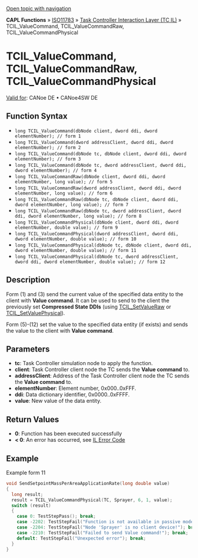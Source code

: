 [Open topic with navigation](../../../../../../CANoeDEFamily.htm#Topics/CAPLFunctions/ISO11783/ISOInteractionLayerTC/Functions/CAPLfunctionIso11783TCILValueCommandRawPhysical.md)

**CAPL Functions** » [ISO11783](../../CAPLfunctionsISO11783Overview.md) » [Task Controller Interaction Layer (TC IL)](../CAPLfunctionsISOILTCOverview.md) » TCIL_ValueCommand, TCIL_ValueCommandRaw, TCIL_ValueCommandPhysical

# TCIL_ValueCommand, TCIL_ValueCommandRaw, TCIL_ValueCommandPhysical

[Valid for](../../../../Shared/FeatureAvailability.md): CANoe DE • CANoe4SW DE

## Function Syntax

- `long TCIL_ValueCommand(dbNode client, dword ddi, dword elementNumber); // form 1`
- `long TCIL_ValueCommand(dword addressClient, dword ddi, dword elementNumber); // form 2`
- `long TCIL_ValueCommand(dbNode tc, dbNode client, dword ddi, dword elementNumber); // form 3`
- `long TCIL_ValueCommand(dbNode tc, dword addressClient, dword ddi, dword elementNumber); // form 4`
- `long TCIL_ValueCommandRaw(dbNode client, dword ddi, dword elementNumber, long value); // form 5`
- `long TCIL_ValueCommandRaw(dword addressClient, dword ddi, dword elementNumber, long value); // form 6`
- `long TCIL_ValueCommandRaw(dbNode tc, dbNode client, dword ddi, dword elementNumber, long value); // form 7`
- `long TCIL_ValueCommandRaw(dbNode tc, dword addressClient, dword ddi, dword elementNumber, long value); // form 8`
- `long TCIL_ValueCommandPhysical(dbNode client, dword ddi, dword elementNumber, double value); // form 9`
- `long TCIL_ValueCommandPhysical(dword addressClient, dword ddi, dword elementNumber, double value); // form 10`
- `long TCIL_ValueCommandPhysical(dbNode tc, dbNode client, dword ddi, dword elementNumber, double value); // form 11`
- `long TCIL_ValueCommandPhysical(dbNode tc, dword addressClient, dword ddi, dword elementNumber, double value); // form 12`

## Description

Form (1) and (3) send the current value of the specified data entity to the client with **Value command**. It can be used to send to the client the previously set **Compressed State DDIs** (using [TCIL_SetValueRaw](CAPLfunctionIso11783TCILSetValueRawPhysical.md) or [TCIL_SetValuePhysical](CAPLfunctionIso11783TCILSetValueRawPhysical.md)).

Form (5)-(12) set the value to the specified data entity (if exists) and sends the value to the client with **Value command**.

## Parameters

- **tc**: Task Controller simulation node to apply the function.
- **client**: Task Controller client node the TC sends the **Value command** to.
- **addressClient**: Address of the Task Controller client node the TC sends the **Value command** to.
- **elementNumber**: Element number, 0x000..0xFFF.
- **ddi**: Data dictionary identifier, 0x0000..0xFFFF.
- **value**: New value of the data entity.

## Return Values

- **0**: Function has been executed successfully
- **< 0**: An error has occurred, see [IL Error Code](../../../CAPLfunctionsISOj1939ErrorCodes.md)

## Example

Example form 11

```c
void SendSetpointMassPerAreaApplicationRate(long double value)
{
  long result;
  result = TCIL_ValueCommandPhysical(TC, Sprayer, 6, 1, value);
  switch (result)
  {
    case 0: TestStepPass(); break;
    case -2202: TestStepFail("Function is not available in passive mode of the TC IL!"); break;
    case -2204: TestStepFail("Node 'Sprayer' is no client device!"); break;
    case -2210: TestStepFail("Failed to send Value command!"); break;
    default: TestStepFail("Unexpected error"); break;
  }
}
```
